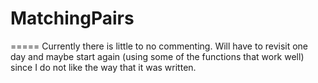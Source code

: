 # MatchingPairs
=====
Currently there is little to no commenting. Will have to revisit one day and maybe start again (using some of the functions that work well) since I do not like the way that it was written.
